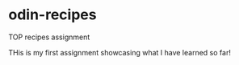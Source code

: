# odin-recipes
TOP recipes assignment
<!-- This is the first assignment I have been given on The Odin Project. I have to create a recipe website showcasing what I have learned so far. I imgaine it will not look too pretty as again this is only showcasing the first few lessons into HTML and git. Still learning. -->

<p> THis is my first assignment showcasing what I have learned so far!</p>